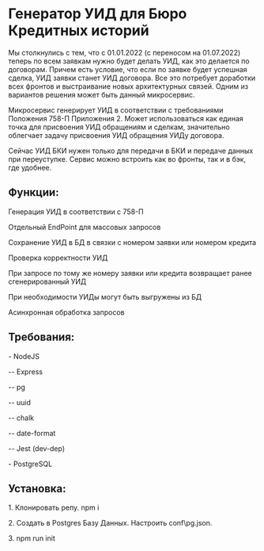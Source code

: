 <h1 style="font:blue">Генератор УИД для Бюро Кредитных историй</h1>

Мы столкнулись с тем, что с 01.01.2022 (с переносом на 01.07.2022) теперь по всем заявкам нужно будет делать УИД, как это делается по договорам. Причем есть условие, что если по заявке будет успешная сделка, УИД заявки станет УИД договора. Все это потребует доработки всех фронтов и выстраивание новых архитектурных связей. Одним из вариантов решения может быть данный микросервис.

Микросервис генерирует УИД в соответствии с требованиями Положения 758-П Приложения 2. Может использоваться как единая точка для присвоения УИД обращениям и сделкам, значительно облегчает задачу присвоения УИД обращения УИДу договора.

Сейчас УИД БКИ нужен только для передачи в БКИ и передаче данных при переуступке. Сервис можно встроить как во фронты, так и в бэк, где удобнее.

<h2>Функции:</h2>

<p>Генерация УИД в соответствии с 758-П</p>
<p>Отдельный EndPoint для массовых запросов</p>
<p>Сохранение УИД в БД в связки с номером заявки или номером кредита</p>
<p>Проверка корректности УИД</p>
<p>При запросе по тому же номеру заявки или кредита возвращает ранее сгенерированный УИД</p>
<p>При необходимости УИДы могут быть выгружены из БД</p>
<p>Асинхронная обработка запросов</p>

<h2>Требования:</h2>
<p>- NodeJS</p>
<p>-- Express</p>
<p>-- pg</p>
<p>-- uuid</p>
<p>-- chalk</p>
<p>-- date-format</p>
<p>-- Jest (dev-dep)</p>
<p>- PostgreSQL</p>

<h2>Установка:</h2>
<p>1. Клонировать репу. npm i</p>
<p>2. Создать в Postgres Базу Данных. Настроить conf\pg.json.</p>
<p>3. npm run init </p>
